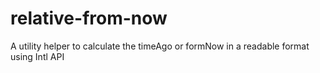 # relative-from-now
A utility helper to calculate the timeAgo or formNow in a readable format using Intl API
